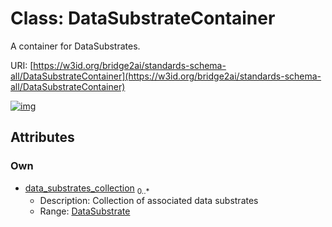 
# Class: DataSubstrateContainer


A container for DataSubstrates.

URI: [https://w3id.org/bridge2ai/standards-schema-all/DataSubstrateContainer](https://w3id.org/bridge2ai/standards-schema-all/DataSubstrateContainer)


[![img](https://yuml.me/diagram/nofunky;dir:TB/class/[DataSubstrate]<data_substrates_collection%200..*-++[DataSubstrateContainer],[DataSubstrate])](https://yuml.me/diagram/nofunky;dir:TB/class/[DataSubstrate]<data_substrates_collection%200..*-++[DataSubstrateContainer],[DataSubstrate])

## Attributes


### Own

 * [data_substrates_collection](data_substrates_collection.md)  <sub>0..\*</sub>
     * Description: Collection of associated data substrates
     * Range: [DataSubstrate](DataSubstrate.md)
